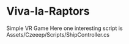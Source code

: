# Viva-la-Raptors
Simple VR Game
Here one interesting script is Assets/Czeeep/Scripts/ShipController.cs
